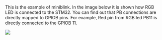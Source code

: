 This is the example of miniblink. In the image below it is shown how RGB LED is connected to the STM32.
You can find out that PB connections are directly mapped to GPIOB pins. 
For example, Red pin from RGB led PB11 is directly connected to the GPIOB 11.

![](https://lh3.googleusercontent.com/g14Ztm_xnAcrDpVYK42oH7KFKGYoGpPONzWA0BEDm2IFYSK3j2KJsroKrtvDNMVVNemraIn10mo_e1iFhLvHtcsUY0HFsRqUgca5im_7ysnHg9AnvQWP5BHuX8Q9O_VjDhh1xMpRYoOBF9uwhXihunyjlBpVGje2gc8t2V1LxNi8Bz5IWEJk8yx-MHHSq1gsNhahMYgC5IEkr6HH8eVgLzzBVCeZK9gXZA4ZH8RoevMKiXt2i6obG13m800zAk1FJtkW6CkRy3uSMqNLz4z9fU0o1DmHM7OqecKb697fjMqQRfsPboIQNwAQ3YuwimC7lqBB7hKPlMDF9LYc30TGh9qx6sAGmCygg9jyqJeGHLqT6aQ08dIn7FFSWCUQ-bGLp97NI6azJDfFvshEb3VCB7O24FkM9RsgdJY47r5M4M2FbZnATMNuNYVAPXYJNBFojz8TlLPn3-M7CjfZSMWLm4QTmMJ80BAiJVPA8QgvXbJHi7SI_7FASWHbqA5ndqiLCuuceEKss5cd-U-cLbe_buuuACzzqi6A3i_6Lb2eCJv6exJELZwILyQ58a8OefnAK0sDeFCquSkW1Vdr3xBQhQdd7WACpF0WjhYzvNApRt9kT7iCwlepsl1jGqB8YZmucHEllecAsdPcKn1LH9peapurgnDnoVyfMoOIH3CSTIKvi9_GqPmpN9M=w815-h513-no)
